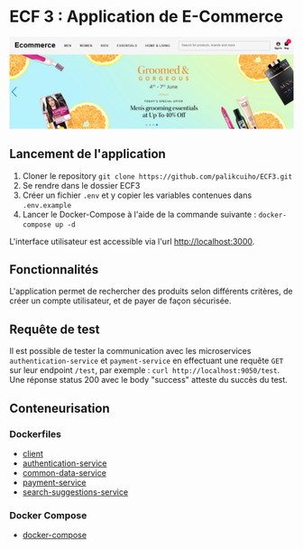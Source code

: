 # ECF 3 : Application de E-Commerce

![banner](banner.png)

## Lancement de l'application

1. Cloner le repository
   `git clone https://github.com/palikcuiho/ECF3.git`
2. Se rendre dans le dossier ECF3
3. Créer un fichier `.env` et y copier les variables contenues dans `.env.example`
4. Lancer le Docker-Compose à l'aide de la commande suivante : `docker-compose up -d`

L'interface utilisateur est accessible via l'url <http://localhost:3000>.

## Fonctionnalités

L'application permet de rechercher des produits selon différents critères, de créer un compte utilisateur, et de payer de façon sécurisée.

## Requête de test

Il est possible de tester la communication avec les microservices `authentication-service` et `payment-service` en effectuant une requête `GET` sur leur endpoint `/test`, par exemple : `curl http://localhost:9050/test`. Une réponse status 200 avec le body "success" atteste du succès du test.

## Conteneurisation

### Dockerfiles

- [client](https://raw.githubusercontent.com/palikcuiho/ECF3/refs/heads/main/client/Dockerfile-client)
- [authentication-service](https://raw.githubusercontent.com/palikcuiho/ECF3/refs/heads/main/server/Dockerfile-authentication-service)
- [common-data-service](https://raw.githubusercontent.com/palikcuiho/ECF3/refs/heads/main/server/Dockerfile-common-data-service)
- [payment-service](https://raw.githubusercontent.com/palikcuiho/ECF3/refs/heads/main/server/Dockerfile-payment-service)
- [search-suggestions-service](https://raw.githubusercontent.com/palikcuiho/ECF3/refs/heads/main/server/Dockerfile-search-suggestions-service)

### Docker Compose

- [docker-compose](https://raw.githubusercontent.com/palikcuiho/ECF3/refs/heads/main/docker-compose.yml)
